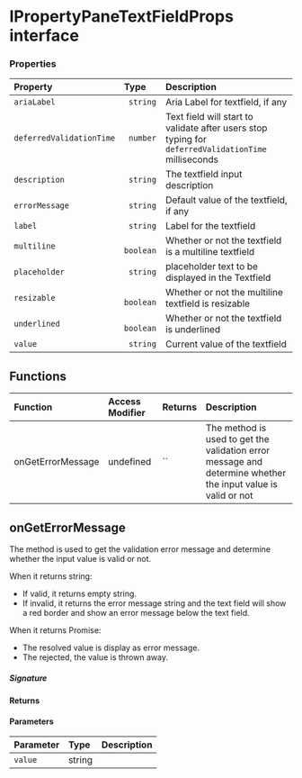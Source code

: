 # IPropertyPaneTextFieldProps interface





### Properties

| Property	   | Type	| Description|
|:-------------|:-------|:-----------|
|`ariaLabel`      |` string` | Aria Label for textfield, if any |
|`deferredValidationTime`      |` number` | Text field will start to validate after users stop typing for `deferredValidationTime` milliseconds |
|`description`      |` string` | The textfield input description |
|`errorMessage`      |` string` | Default value of the textfield, if any |
|`label`      |` string` | Label for the textfield |
|`multiline`      |` boolean` | Whether or not the textfield is a multiline textfield |
|`placeholder`      |` string` | placeholder text to be displayed in the Textfield |
|`resizable`      |` boolean` | Whether or not the multiline textfield is resizable |
|`underlined`      |` boolean` | Whether or not the textfield is underlined |
|`value`      |` string` | Current value of the textfield |





## Functions

| Function	   | Access Modifier | Returns	| Description|
|:-------------|:----|:-------|:-----------|
|onGetErrorMessage      | undefined | `` | The method is used to get the validation error message and determine whether the input value is valid or not |


## onGetErrorMessage

The method is used to get the validation error message and determine whether the input value is valid or not. 
 
When it returns string: 
- If valid, it returns empty string. 
- If invalid, it returns the error message string and the text field will 
show a red border and show an error message below the text field. 
 
When it returns Promise<string>: 
- The resolved value is display as error message. 
- The rejected, the value is thrown away. 


##### Signature

#### Returns

#### Parameters


| Parameter	   | Type    | Description |
|:-------------|:---------------|:------------|
| `value`    | string |  |

